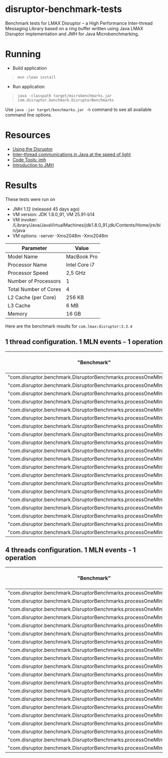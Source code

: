 # disruptor-benchmark-tests
Benchmark tests for LMAX Disruptor – a High Performance Inter-thread Messaging Library
based on a ring buffer written using Java LMAX Disruptor implementation and JMH for Java Microbenchmarking.

# Running
- Build application
> ```mvn clean install```

- Run application
> ```java -classpath target/microbenchmarks.jar com.disruptor.benchmark.DisruptorBenchmarks```

Use `java -jar target/benchmarks.jar -h` command to see all available command line options.

# Resources
- [Using the Disruptor](https://github.com/LMAX-Exchange/disruptor/wiki)
- [Inter-thread communications in Java at the speed of light](http://www.infoq.com/articles/High-Performance-Java-Inter-Thread-Communications)
- [Code Tools: jmh](http://openjdk.java.net/projects/code-tools/jmh/)
- [Introduction to JMH](http://java-performance.info/jmh/)

# Results
These tests were run on

- JMH 1.12 (released 45 days ago)
- VM version: JDK 1.8.0_91, VM 25.91-b14
- VM invoker: /Library/Java/JavaVirtualMachines/jdk1.8.0_91.jdk/Contents/Home/jre/bin/java
- VM options: -server -Xms2048m -Xmx2048m

| Parameter             | Value         |
|-----------------------|---------------|
| Model Name            | MacBook Pro   |
| Processor Name        | Intel Core i7 |
| Processor Speed       | 2,5 GHz       |
| Number of Processors  | 1             |
| Total Number of Cores | 4             |
| L2 Cache (per Core)   | 256 KB        |
| L3 Cache              | 6 MB          |
| Memory                | 16 GB         |

Here are the benchmark results for `com.lmax:disruptor:3.3.4`

## 1 thread configuration. 1 MLN events - 1 operation

| "Benchmark"                                                       | "Mode"  | "Threads" | "Samples" | "Score"   | "Score Error (99.9%)" | "Unit"  | "Param: producerType" | "Param: ringBufferSize" | "Param: waitStrategy"                       |
|-------------------------------------------------------------------|---------|-----------|-----------|-----------|-----------------------|---------|-----------------------|-------------------------|---------------------------------------------|
| "com.disruptor.benchmark.DisruptorBenchmarks.processOneMlnEvents" | "thrpt" | 1         | 10        | 34.613624 | 3.275514              | "ops/s" | SINGLE                | 1024                    | com.lmax.disruptor.LiteBlockingWaitStrategy |
| "com.disruptor.benchmark.DisruptorBenchmarks.processOneMlnEvents" | "thrpt" | 1         | 10        | 14.793899 | 1.667806              | "ops/s" | SINGLE                | 1024                    | com.lmax.disruptor.BlockingWaitStrategy     |
| "com.disruptor.benchmark.DisruptorBenchmarks.processOneMlnEvents" | "thrpt" | 1         | 10        | 52.767722 | 1.179461              | "ops/s" | SINGLE                | 1024                    | com.lmax.disruptor.SleepingWaitStrategy     |
| "com.disruptor.benchmark.DisruptorBenchmarks.processOneMlnEvents" | "thrpt" | 1         | 10        | 64.723893 | 0.984595              | "ops/s" | SINGLE                | 1024                    | com.lmax.disruptor.BusySpinWaitStrategy     |
| "com.disruptor.benchmark.DisruptorBenchmarks.processOneMlnEvents" | "thrpt" | 1         | 10        | 52.985426 | 0.518072              | "ops/s" | SINGLE                | 1024                    | com.lmax.disruptor.YieldingWaitStrategy     |
| "com.disruptor.benchmark.DisruptorBenchmarks.processOneMlnEvents" | "thrpt" | 1         | 10        | 42.743035 | 8.159788              | "ops/s" | SINGLE                | 2048                    | com.lmax.disruptor.LiteBlockingWaitStrategy |
| "com.disruptor.benchmark.DisruptorBenchmarks.processOneMlnEvents" | "thrpt" | 1         | 10        | 11.444324 | 0.277379              | "ops/s" | SINGLE                | 2048                    | com.lmax.disruptor.BlockingWaitStrategy     |
| "com.disruptor.benchmark.DisruptorBenchmarks.processOneMlnEvents" | "thrpt" | 1         | 10        | 98.055555 | 1.666037              | "ops/s" | SINGLE                | 2048                    | com.lmax.disruptor.SleepingWaitStrategy     |
| "com.disruptor.benchmark.DisruptorBenchmarks.processOneMlnEvents" | "thrpt" | 1         | 10        | 96.702789 | 1.838246              | "ops/s" | SINGLE                | 2048                    | com.lmax.disruptor.BusySpinWaitStrategy     |
| "com.disruptor.benchmark.DisruptorBenchmarks.processOneMlnEvents" | "thrpt" | 1         | 10        | 97.088225 | 1.338768              | "ops/s" | SINGLE                | 2048                    | com.lmax.disruptor.YieldingWaitStrategy     |
| "com.disruptor.benchmark.DisruptorBenchmarks.processOneMlnEvents" | "thrpt" | 1         | 10        | 24.119363 | 0.272235              | "ops/s" | MULTI                 | 1024                    | com.lmax.disruptor.LiteBlockingWaitStrategy |
| "com.disruptor.benchmark.DisruptorBenchmarks.processOneMlnEvents" | "thrpt" | 1         | 10        | 14.346598 | 1.990403              | "ops/s" | MULTI                 | 1024                    | com.lmax.disruptor.BlockingWaitStrategy     |
| "com.disruptor.benchmark.DisruptorBenchmarks.processOneMlnEvents" | "thrpt" | 1         | 10        | 21.391328 | 1.681176              | "ops/s" | MULTI                 | 1024                    | com.lmax.disruptor.SleepingWaitStrategy     |
| "com.disruptor.benchmark.DisruptorBenchmarks.processOneMlnEvents" | "thrpt" | 1         | 10        | 20.780078 | 3.189916              | "ops/s" | MULTI                 | 1024                    | com.lmax.disruptor.BusySpinWaitStrategy     |
| "com.disruptor.benchmark.DisruptorBenchmarks.processOneMlnEvents" | "thrpt" | 1         | 10        | 21.654601 | 0.722790              | "ops/s" | MULTI                 | 1024                    | com.lmax.disruptor.YieldingWaitStrategy     |
| "com.disruptor.benchmark.DisruptorBenchmarks.processOneMlnEvents" | "thrpt" | 1         | 10        | 28.571950 | 3.570424              | "ops/s" | MULTI                 | 2048                    | com.lmax.disruptor.LiteBlockingWaitStrategy |
| "com.disruptor.benchmark.DisruptorBenchmarks.processOneMlnEvents" | "thrpt" | 1         | 10        | 13.630005 | 0.474532              | "ops/s" | MULTI                 | 2048                    | com.lmax.disruptor.BlockingWaitStrategy     |
| "com.disruptor.benchmark.DisruptorBenchmarks.processOneMlnEvents" | "thrpt" | 1         | 10        | 22.156572 | 0.864452              | "ops/s" | MULTI                 | 2048                    | com.lmax.disruptor.SleepingWaitStrategy     |
| "com.disruptor.benchmark.DisruptorBenchmarks.processOneMlnEvents" | "thrpt" | 1         | 10        | 22.456525 | 1.335810              | "ops/s" | MULTI                 | 2048                    | com.lmax.disruptor.BusySpinWaitStrategy     |
| "com.disruptor.benchmark.DisruptorBenchmarks.processOneMlnEvents" | "thrpt" | 1         | 10        | 22.102795 | 1.033668              | "ops/s" | MULTI                 | 2048                    | com.lmax.disruptor.YieldingWaitStrategy     |

## 4 threads configuration. 1 MLN events - 1 operation

| "Benchmark"                                                       | "Mode"  | "Threads" | "Samples" | "Score"    | "Score Error (99.9%)" | "Unit"  | "Param: producerType" | "Param: ringBufferSize" | "Param: waitStrategy"                       |
|-------------------------------------------------------------------|---------|-----------|-----------|------------|-----------------------|---------|-----------------------|-------------------------|---------------------------------------------|
| "com.disruptor.benchmark.DisruptorBenchmarks.processOneMlnEvents" | "thrpt" | 4         | 10        | 98.061792  | 2.667661              | "ops/s" | SINGLE                | 1024                    | com.lmax.disruptor.LiteBlockingWaitStrategy |
| "com.disruptor.benchmark.DisruptorBenchmarks.processOneMlnEvents" | "thrpt" | 4         | 10        | 36.660002  | 4.716313              | "ops/s" | SINGLE                | 1024                    | com.lmax.disruptor.BlockingWaitStrategy     |
| "com.disruptor.benchmark.DisruptorBenchmarks.processOneMlnEvents" | "thrpt" | 4         | 10        | 192.325774 | 3.399981              | "ops/s" | SINGLE                | 1024                    | com.lmax.disruptor.SleepingWaitStrategy     |
| "com.disruptor.benchmark.DisruptorBenchmarks.processOneMlnEvents" | "thrpt" | 4         | 10        | 277.390375 | 30.143209             | "ops/s" | SINGLE                | 1024                    | com.lmax.disruptor.BusySpinWaitStrategy     |
| "com.disruptor.benchmark.DisruptorBenchmarks.processOneMlnEvents" | "thrpt" | 4         | 10        | 203.703161 | 5.113300              | "ops/s" | SINGLE                | 1024                    | com.lmax.disruptor.YieldingWaitStrategy     |
| "com.disruptor.benchmark.DisruptorBenchmarks.processOneMlnEvents" | "thrpt" | 4         | 10        | 87.196474  | 4.236982              | "ops/s" | SINGLE                | 2048                    | com.lmax.disruptor.LiteBlockingWaitStrategy |
| "com.disruptor.benchmark.DisruptorBenchmarks.processOneMlnEvents" | "thrpt" | 4         | 10        | 41.374392  | 4.045487              | "ops/s" | SINGLE                | 2048                    | com.lmax.disruptor.BlockingWaitStrategy     |
| "com.disruptor.benchmark.DisruptorBenchmarks.processOneMlnEvents" | "thrpt" | 4         | 10        | 278.965528 | 5.900127              | "ops/s" | SINGLE                | 2048                    | com.lmax.disruptor.SleepingWaitStrategy     |
| "com.disruptor.benchmark.DisruptorBenchmarks.processOneMlnEvents" | "thrpt" | 4         | 10        | 329.198944 | 41.876241             | "ops/s" | SINGLE                | 2048                    | com.lmax.disruptor.BusySpinWaitStrategy     |
| "com.disruptor.benchmark.DisruptorBenchmarks.processOneMlnEvents" | "thrpt" | 4         | 10        | 276.683810 | 4.493385              | "ops/s" | SINGLE                | 2048                    | com.lmax.disruptor.YieldingWaitStrategy     |
| "com.disruptor.benchmark.DisruptorBenchmarks.processOneMlnEvents" | "thrpt" | 4         | 10        | 73.407980  | 3.476870              | "ops/s" | MULTI                 | 1024                    | com.lmax.disruptor.LiteBlockingWaitStrategy |
| "com.disruptor.benchmark.DisruptorBenchmarks.processOneMlnEvents" | "thrpt" | 4         | 10        | 30.159254  | 0.277190              | "ops/s" | MULTI                 | 1024                    | com.lmax.disruptor.BlockingWaitStrategy     |
| "com.disruptor.benchmark.DisruptorBenchmarks.processOneMlnEvents" | "thrpt" | 4         | 10        | 85.419684  | 3.394856              | "ops/s" | MULTI                 | 1024                    | com.lmax.disruptor.SleepingWaitStrategy     |
| "com.disruptor.benchmark.DisruptorBenchmarks.processOneMlnEvents" | "thrpt" | 4         | 10        | 108.781826 | 25.300872             | "ops/s" | MULTI                 | 1024                    | com.lmax.disruptor.BusySpinWaitStrategy     |
| "com.disruptor.benchmark.DisruptorBenchmarks.processOneMlnEvents" | "thrpt" | 4         | 10        | 85.742898  | 3.246401              | "ops/s" | MULTI                 | 1024                    | com.lmax.disruptor.YieldingWaitStrategy     |
| "com.disruptor.benchmark.DisruptorBenchmarks.processOneMlnEvents" | "thrpt" | 4         | 10        | 63.463764  | 2.280752              | "ops/s" | MULTI                 | 2048                    | com.lmax.disruptor.LiteBlockingWaitStrategy |
| "com.disruptor.benchmark.DisruptorBenchmarks.processOneMlnEvents" | "thrpt" | 4         | 10        | 30.065181  | 1.146206              | "ops/s" | MULTI                 | 2048                    | com.lmax.disruptor.BlockingWaitStrategy     |
| "com.disruptor.benchmark.DisruptorBenchmarks.processOneMlnEvents" | "thrpt" | 4         | 10        | 101.341292 | 10.704500             | "ops/s" | MULTI                 | 2048                    | com.lmax.disruptor.SleepingWaitStrategy     |
| "com.disruptor.benchmark.DisruptorBenchmarks.processOneMlnEvents" | "thrpt" | 4         | 10        | 126.480073 | 29.450960             | "ops/s" | MULTI                 | 2048                    | com.lmax.disruptor.BusySpinWaitStrategy     |
| "com.disruptor.benchmark.DisruptorBenchmarks.processOneMlnEvents" | "thrpt" | 4         | 10        | 109.441823 | 8.170063              | "ops/s" | MULTI                 | 2048                    | com.lmax.disruptor.YieldingWaitStrategy     |
